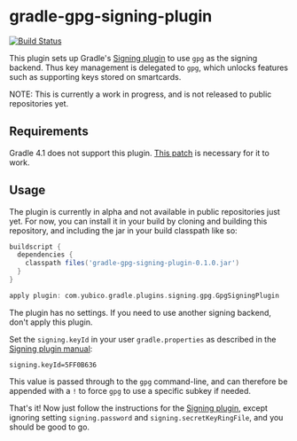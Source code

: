 gradle-gpg-signing-plugin
=========================

[![Build Status](https://travis-ci.org/Yubico/gradle-gpg-signing-plugin.svg?branch=master)](https://travis-ci.org/Yubico/gradle-gpg-signing-plugin)

This plugin sets up Gradle's [Signing plugin][signing] to use `gpg` as the
signing backend. Thus key management is delegated to `gpg`, which unlocks
features such as supporting keys stored on smartcards.

NOTE: This is currently a work in progress, and is not released to public
repositories yet.


[signing]: https://docs.gradle.org/current/userguide/signing_plugin.html


Requirements
------------

Gradle 4.1 does not support this plugin. [This patch][pull] is necessary for it
to work.


[pull]: https://github.com/gradle/gradle/pull/2724


Usage
-----

The plugin is currently in alpha and not available in public repositories just
yet. For now, you can install it in your build by cloning and building this
repository, and including the jar in your build classpath like so:

```gradle
buildscript {
  dependencies {
    classpath files('gradle-gpg-signing-plugin-0.1.0.jar')
  }
}

apply plugin: com.yubico.gradle.plugins.signing.gpg.GpgSigningPlugin
```

The plugin has no settings. If you need to use another signing backend, don't
apply this plugin.

Set the `signing.keyId` in your user `gradle.properties` as described in the
[Signing plugin manual][signing-credentials]:

    signing.keyId=5FF0B636

This value is passed through to the `gpg` command-line, and can therefore be
appended with a `!` to force `gpg` to use a specific subkey if needed.

That's it! Now just follow the instructions for the [Signing plugin][signing],
except ignoring setting `signing.password` and `signing.secretKeyRingFile`, and
you should be good to go.


[signing-credentials]: https://docs.gradle.org/current/userguide/signing_plugin.html#sec:signatory_credentials
